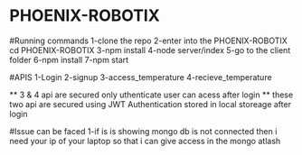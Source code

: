 # PHOENIX-ROBOTIX
#Running commands
1-clone the repo
2-enter into the PHOENIX-ROBOTIX cd PHOENIX-ROBOTIX
3-npm install
4-node server/index
5-go to the client folder
6-npm install
7-npm start


#APIS
1-Login
2-signup
3-access_temperature
4-recieve_temperature

** 3 & 4 api are secured only uthenticate user can acess after login
** these two api are secured using JWT Authentication stored in local storeage after login

#Issue can be faced
1-if is is showing mongo db is not connected then i need your ip of your laptop so that i can give access in the mongo atlash